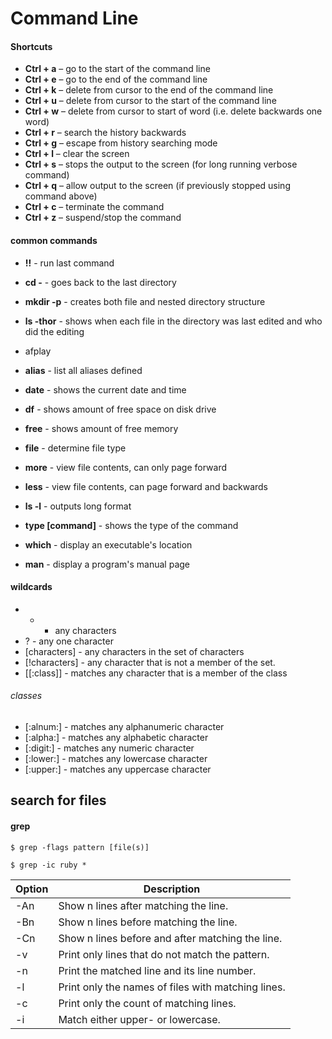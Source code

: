 # Command Line

#### Shortcuts

- **Ctrl + a** – go to the start of the command line
- **Ctrl + e** – go to the end of the command line
- **Ctrl + k** – delete from cursor to the end of the command line
- **Ctrl + u** – delete from cursor to the start of the command line
- **Ctrl + w** – delete from cursor to start of word (i.e. delete backwards one word)
- **Ctrl + r** – search the history backwards
- **Ctrl + g** – escape from history searching mode
- **Ctrl + l** – clear the screen
- **Ctrl + s** – stops the output to the screen (for long running verbose command)
- **Ctrl + q** – allow output to the screen (if previously stopped using command above)
- **Ctrl + c** – terminate the command
- **Ctrl + z** – suspend/stop the command

#### common commands

- **!!** - run last command
- **cd -** - goes back to the last directory
- **mkdir -p** - creates both file and nested directory structure
- **ls -thor** - shows when each file in the directory was last edited and who did the editing

- afplay

- **alias** - list all aliases defined
- **date** - shows the current date and time
- **df** - shows amount of free space on disk drive
- **free** - shows amount of free memory
- **file** - determine file type
- **more** - view file contents, can only page forward
- **less** - view file contents, can page forward and backwards
- **ls -l** - outputs long format

- **type [command]** - shows the type of the command
- **which** - display an executable's location
- **man** - display a program's manual page

#### wildcards

- * - any characters
- ? - any one character
- [characters] - any characters in the set of characters
- [!characters] - any character that is not a member of the set.
- [[:class]] - matches any character that is a member of the class

###### classes

- [:alnum:] - matches any alphanumeric character
- [:alpha:] - matches any alphabetic character
- [:digit:] - matches any numeric character
- [:lower:] - matches any lowercase character
- [:upper:] - matches any uppercase character

search for files
---

#### grep

    $ grep -flags pattern [file(s)]

    $ grep -ic ruby *

| Option | Description                                        |
|--------|----------------------------------------------------|
| -An    | Show n lines after matching the line.              |
| -Bn    | Show n lines before matching the line.             |
| -Cn    | Show n lines before and after matching the line.   |
| -v     | Print only lines that do not match the pattern.    |
| -n     | Print the matched line and its line number.        |
| -l     | Print only the names of files with matching lines. |
| -c     | Print only the count of matching lines.            |
| -i     | Match either upper- or lowercase.                  |


